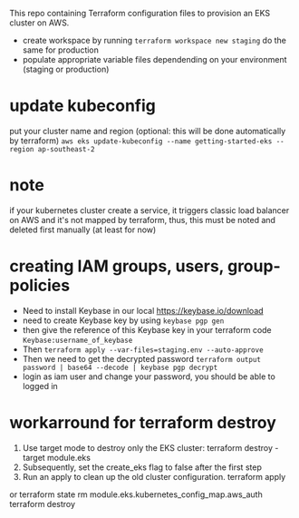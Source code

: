 This repo containing Terraform configuration files to provision an EKS cluster on AWS.

- create workspace by running `terraform workspace new staging` do the same for production
- populate appropriate variable files dependending on your environment (staging or production)

# update kubeconfig

put your cluster name and region (optional: this will be done automatically by terraform)
`aws eks update-kubeconfig --name getting-started-eks --region ap-southeast-2`

# note

if your kubernetes cluster create a service, it triggers classic load balancer on AWS and it's not mapped by terraform,
thus, this must be noted and deleted first manually (at least for now)

# creating IAM groups, users, group-policies
- Need to install Keybase in our local https://keybase.io/download
- need to create Keybase key by using `keybase pgp gen`
- then give the reference of this Keybase key in your terraform code `Keybase:username_of_keybase`
- Then `terraform apply --var-files=staging.env --auto-approve`
- Then we need to get the decrypted password `terraform output password | base64 --decode | keybase pgp decrypt`
- login as iam user and change your password, you should be able to logged in

# workarround for terraform destroy
1. Use target mode to destroy only the EKS cluster: terraform destroy -target module.eks
2. Subsequently, set the create_eks flag to false after the first step
3. Run an apply to clean up the old cluster configuration. terraform apply

or
terraform state rm module.eks.kubernetes_config_map.aws_auth
terraform destroy